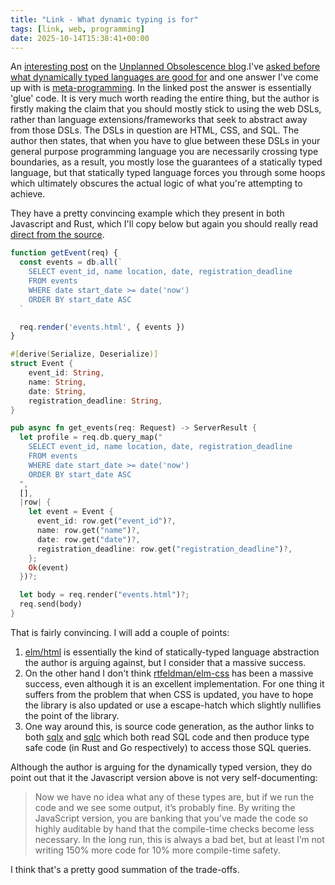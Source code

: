 ```yaml
---
title: "Link - What dynamic typing is for"
tags: [link, web, programming]
date: 2025-10-14T15:38:41+00:00
---
```


An [interesting post](https://unplannedobsolescence.com/blog/what-dynamic-typing-is-for/) on the [Unplanned Obsolescence blog](https://unplannedobsolescence.com/blog/).I've [asked before what dynamically typed languages are good for](/posts/dynamically-typed-languages-why/) and one answer I've come up with is [meta-programming](/posts/dynamically-typed-metaprogramming/). In the linked post the answer is essentially 'glue' code. It is very much worth reading the entire thing, but the author is firstly making the claim that you should mostly stick to using the web DSLs, rather than language extensions/frameworks that seek to abstract away from those DSLs. The DSLs in question are HTML, CSS, and SQL. The author then states, that when you have to glue between these DSLs in your general purpose programming language you are necessarily crossing type boundaries, as a result, you mostly lose the guarantees of a statically typed language, but that statically typed language forces you through some hoops which ultimately obscures the actual logic of what you're attempting to achieve.

They have a pretty convincing example which they present in both Javascript and Rust, which I'll copy below but again you should really read [direct from the source](https://unplannedobsolescence.com/blog/what-dynamic-typing-is-for/).

```javascript
function getEvent(req) {
  const events = db.all(`
    SELECT event_id, name location, date, registration_deadline
    FROM events
    WHERE date start_date >= date('now')
    ORDER BY start_date ASC
  `

  req.render('events.html', { events })
}
```

```rust
#[derive(Serialize, Deserialize)]
struct Event {
    event_id: String,
    name: String,
    date: String,
    registration_deadline: String,
}

pub async fn get_events(req: Request) -> ServerResult {
  let profile = req.db.query_map("
    SELECT event_id, name location, date, registration_deadline
    FROM events
    WHERE date start_date >= date('now')
    ORDER BY start_date ASC
  ",
  [],
  |row| {
    let event = Event {
      event_id: row.get("event_id")?,
      name: row.get("name")?,
      date: row.get("date")?,
      registration_deadline: row.get("registration_deadline")?,
    };
    Ok(event)
  })?;

  let body = req.render("events.html")?;
  req.send(body)
}
```

That is fairly convincing. I will add a couple of points:
1. [elm/html](https://package.elm-lang.org/packages/elm/html/latest/) is essentially the kind of statically-typed language abstraction the author is arguing against, but I consider that a massive success. 
2. On the other hand I don't think [rtfeldman/elm-css](https://package.elm-lang.org/packages/rtfeldman/elm-css/latest/) has been a massive success, even although it is an excellent implementation. For one thing it suffers from the problem that when CSS is updated, you have to hope the library is also updated or use a escape-hatch which slightly nullifies the point of the library.
3. One way around this, is source code generation, as the author links to both [sqlx](https://github.com/launchbadge/sqlx) and [sqlc](https://docs.sqlc.dev/) which both read SQL code and then produce type safe code (in Rust and Go respectively) to access those SQL queries.

Although the author is arguing for the dynamically typed version, they do point out that it the Javascript version above is not very self-documenting:
> Now we have no idea what any of these types are, but if we run the code and we see some output, it’s probably fine. By writing the JavaScript version, you are banking that you’ve made the code so highly auditable by hand that the compile-time checks become less necessary. In the long run, this is always a bad bet, but at least I’m not writing 150% more code for 10% more compile-time safety.

I think that's a pretty good summation of the trade-offs.
